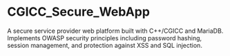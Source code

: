 # CGICC_Secure_WebApp
A secure service provider web platform built with C++/CGICC and MariaDB. Implements OWASP security principles including password hashing, session management, and protection against XSS and SQL injection.
